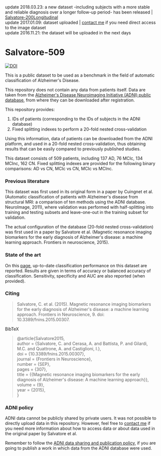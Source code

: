 update 2018.03.23: a new dataset -including subjects with a more stable and reliable diagnosis over a longer follow-up period- has been released | [Salvatore-200Longitudinal](https://github.com/christiansalvatore/Salvatore-200Longitudinal) <br>
update 2017.01.09: dataset uploaded | <a href="mailto:christian.salvatore@ibfm.cnr.it">contact me</a> if you need direct access to the image dataset <br>
update 2016.11.21: the dataset will be uploaded in the next days

# Salvatore-509

[![DOI](https://zenodo.org/badge/71118017.svg)](https://zenodo.org/badge/latestdoi/71118017)

This is a public dataset to be used as a benchmark in the field of automatic classification of Alzheimer's Disease.

This repository does not contain any data from patients itself. Data are taken from the <a href="http://adni.loni.usc.edu/" target="_blank">Alzheimer's Disease Neuroimaging Initiative (ADNI) public database</a>, from where they can be downloaded after registration. 

This repository provides:
  1. IDs of patients (corresponding to the IDs of subjects in the ADNI database)
  2. Fixed splitting indexes to perform a 20-fold nested cross-validation

Using this information, data of patients can be downloaded from the ADNI platform, and used in a 20-fold nested cross-validation, thus obtaining results that can be easily compared to previously published studies.

This dataset consists of 509 patients, including 137 AD, 76 MCIc, 134 MCInc, 162 CN. Fixed splitting indexes are provided for the following binary comparisons: AD vs CN, MCIc vs CN, MCIc vs MCInc. 

### Previous literature
This dataset was first used in its original form in a paper by Cuingnet et al. (Automatic classification of patients with Alzheimer's disease from structural MRI: a comparison of ten methods using the ADNI database. NeuroImage, 2011), where validation was performed with half-splitting into training and testing subsets and leave-one-out in the training subset for validation.

The actual configuration of the database (20-fold nested cross-validation) was first used in a paper by Salvatore et al. (Magnetic resonance imaging biomarkers for the early diagnosis of Alzheimer's disease: a machine learning approach. Frontiers in neuroscience, 2015).

### State of the art
On this [page](https://christiansalvatore.github.io/2016-10-20/is-this-alzheimer/#Salvatore-509), up-to-date classification performance on this dataset are reported. Results are given in terms of accuracy or balanced accuracy of classification. Sensitivity, specificity and AUC are also reported (when provided).

### Citing
>Salvatore, C. et al. (2015). Magnetic resonance imaging biomarkers for the early diagnosis of Alzheimer's disease: a machine learning approach. Frontiers in Neuroscience, 9. doi: 10.3389/fnins.2015.00307.

BibTeX
>@article{Salvatore2015,<br>
author = {Salvatore, C. and Cerasa, A. and Battista, P. and Gilardi, M.C. and Quattrone, A. and Castiglioni, I.},<br>
doi = {10.3389/fnins.2015.00307},<br>
journal = {Frontiers in Neuroscience},<br>
number = {SEP},<br>
pages = {307},<br>
title = {{Magnetic resonance imaging biomarkers for the early diagnosis of Alzheimer's disease: A machine learning approach}},<br>
volume = {9},<br>
year = {2015},<br>
}

### ADNI policy
ADNI data cannot be publicly shared by private users. It was not possible to directly upload data in this repository. However, feel free to <a href="mailto:christian.salvatore@ibfm.cnr.it">contact me</a> if you need more information about how to access data or about data used in the original paper by Salvatore et al.

Remember to follow the [ADNI data sharing and publication policy](http://adni.loni.usc.edu/wp-content/uploads/how_to_apply/ADNI_DSP_Policy.pdf), if you are going to publish a work in which data from the ADNI database were used.
